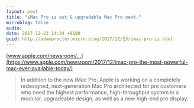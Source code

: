 ```yaml
---
layout: post
title: "iMac Pro is out & upgradable Mac Pro next."
microblog: false
audio: 
date: 2017-12-23 14:34 +0100
guid: http://adamprocter.micro.blog/2017/12/23/imac-pro-is.html
---
```

[www.apple.com/newsroom/...](https://www.apple.com/newsroom/2017/12/imac-pro-the-most-powerful-mac-ever-available-today/)

> In addition to the new iMac Pro, Apple is working on a completely redesigned, next-generation Mac Pro architected for pro customers who need the highest performance, high-throughput system in a modular, upgradeable design, as well as a new high-end pro display.
